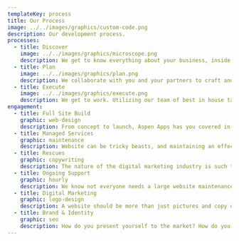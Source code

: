 ```yaml
---
templateKey: process
title: Our Process
image: ../../images/graphics/custom-code.png
description: Our development process.
processes:
  - title: Discover
    image: ../../images/graphics/microscope.png
    description: We get to know everything about your business, inside and out. Most importantly, what you do and why you do it.
  - title: Plan
    image: ../../images/graphics/plan.png
    description: We collaborate with you and your partners to craft and develop a long term strategic plan for your digital ecosystem. Technology, marketing, and creative assets; we make sure you fully understand everything about and are excited to move forward before we write one line of code.
  - title: Execute
    image: ../../images/graphics/execute.png
    description: We get to work. Utilizing our team of best in house talent, we create world class digital assets and creative content within budget and on time. This truly is our passion, creating digital ecosystems to help your business thrive world-wide.
engagement:
  - title: Full Site Build
    graphic: web-design
    description: From concept to launch, Aspen Apps has you covered in all aspects of your digital strategy, design, development, and testing. We have a proven process to provide you with a website that is user-friendly, business-focused, and tailored for effective search engine optimization.
  - title: Managed Services
    graphic: maintenance
    description: Website can be tricky beasts, and maintaining an effective digital property can be overwhelming. Aspen Apps provides monthly managed services to not only enhance your website’s performance, but also assist with any technical issues that might arise.
  - title: Rescues
    graphic: copywriting
    description: The nature of the digital marketing industry is such that we will not always be the company that builds our clients’ websites. Aspen Apps is extremely comfortable in taking over existing complex (and not so complex) websites and reshaping/refreshing them to deliver increased performance and effectiveness.
  - title: Ongoing Support
    graphic: hourly
    description: We know not everyone needs a large website maintenance contract, but we don’t want our clients to be forgotten post-launch! Aspen Apps is dedicated to being available at all times to troubleshoot issues that occur once the site is up and running.
  - title: Digital Marketing
    graphic: logo-design
    description: A website should be more than just pictures and copy on a page, created in the hope that people might eventually stumble upon it. Our Digital Marketing team is made up of outstanding individuals who are experts in managing paid search, SEO, strategic marketing advice, email campaign management, and more. We not only know how to build a great site, we know how to maximize its value.
  - title: Brand & Identity
    graphic: seo
    description: How do you present yourself to the market? How do you want the market to perceive your company, your product, or your service? These questions are pivotal to the success of any business. Aspen Apps can help you refine and refresh your brand (or create a new one) and effectively present it to the marketplace.
---
```


